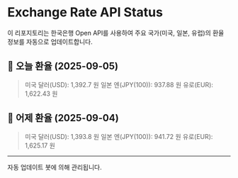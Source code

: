 
# Exchange Rate API Status

이 리포지토리는 한국은행 Open API를 사용하여 주요 국가(미국, 일본, 유럽)의 환율 정보를 자동으로 업데이트합니다.

## 📅 오늘 환율 (2025-09-05)
> 미국 달러(USD): 1,392.7 원
> 일본 엔(JPY(100)): 937.88 원
> 유로(EUR): 1,622.43 원

## 📅 어제 환율 (2025-09-04)
> 미국 달러(USD): 1,393.8 원
> 일본 엔(JPY(100)): 941.72 원
> 유로(EUR): 1,625.17 원

---
자동 업데이트 봇에 의해 관리됩니다.
